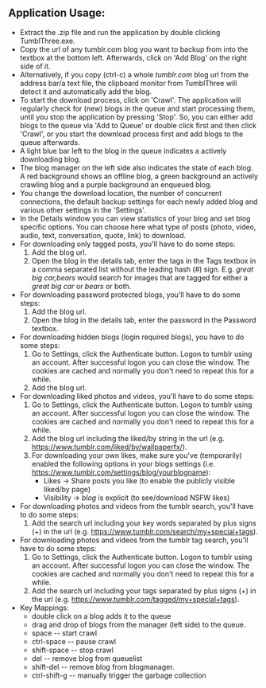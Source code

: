 ## Application Usage:

* Extract the .zip file and run the application by double clicking TumblThree.exe.
* Copy the url of any tumblr.com blog you want to backup from into the textbox at the bottom left. Afterwards, click on 'Add Blog' on the right side of it.
* Alternatively, if you copy (ctrl-c) a whole _tumblr.com_ blog url from the address bar/a text file, the clipboard monitor from TumblThree will detect it and automatically add the blog.
* To start the download process, click on 'Crawl'. The application will regularly check for (new) blogs in the queue and start processing them, until you stop the application by pressing 'Stop'. So, you can either add blogs to the queue via 'Add to Queue' or double click first and then click 'Crawl', or you start the download process first and add blogs to the queue afterwards.
* A light blue bar left to the blog in the queue indicates a actively downloading blog.
* The blog manager on the left side also indicates the state of each blog. A red background shows an offline blog, a green background an actively crawling blog and a purple background an enqueued blog.
* You change the download location, the number of concurrent connections, the default backup settings for each newly added blog and various other settings in the 'Settings'. 
* In the Details window you can view statistics of your blog and set blog specific options. You can choose here what type of posts (photo, video, audio, text, conversation, quote, link) to download.
* For downloading only tagged posts, you'll have to do some steps:
  1. Add the blog url.
  2. Open the blog in the details tab, enter the tags in the Tags textbox in a comma separated list without the leading hash (#) sign. E.g. _great big car,bears_ would search for images that are tagged for either a _great big car_ or _bears_ or both.
* For downloading password protected blogs, you'll have to do some steps:
  1. Add the blog url.
  2. Open the blog in the details tab, enter the password in the Password textbox.
* For downloading hidden blogs (login required blogs), you have to do some steps:
  1. Go to Settings, click the Authenticate button. Logon to tumblr using an account. After successful logon you can close the window. The cookies are cached and normally you don't need to repeat this for a while.
  2. Add the blog url.
* For downloading liked photos and videos, you'll have to do some steps:
  1. Go to Settings, click the Authenticate button. Logon to tumblr using an account. After successful logon you can close the window. The cookies are cached and normally you don't need to repeat this for a while.
  2. Add the blog url including the liked/by string in the url (e.g. https://www.tumblr.com/liked/by/wallpaperfx/).
  3. For downloading your own likes, make sure you've (temporarily) enabled the following options in your blogs settings (i.e. https://www.tumblr.com/settings/blog/yourblogname):
      * Likes -> Share posts you like (to enable the publicly visible liked/by page)
      * Visibility -> _blog_ is explicit (to see/download NSFW likes)
* For downloading photos and videos from the tumblr search, you'll have to do some steps:
  1. Add the search url including your key words separated by plus signs (+) in the url (e.g. https://www.tumblr.com/search/my+special+tags).
* For downloading photos and videos from the tumblr tag search, you'll have to do some steps:
  1. Go to Settings, click the Authenticate button. Logon to tumblr using an account. After successful logon you can close the window. The cookies are cached and normally you don't need to repeat this for a while.
  2. Add the search url including your tags separated by plus signs (+) in the url (e.g. https://www.tumblr.com/tagged/my+special+tags).
* Key Mappings:
  * double click on a blog adds it to the queue
  * drag and drop of blogs from the manager (left side) to the queue.
  * space -- start crawl
  * ctrl-space -- pause crawl
  * shift-space -- stop crawl
  * del -- remove blog from queuelist
  * shift-del -- remove blog from blogmanager.
  * ctrl-shift-g -- manually trigger the garbage collection